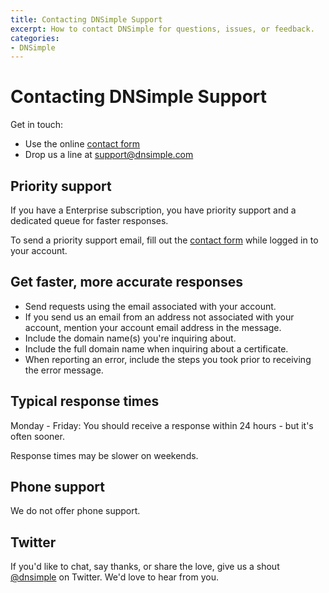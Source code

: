 ```yaml
---
title: Contacting DNSimple Support
excerpt: How to contact DNSimple for questions, issues, or feedback.
categories:
- DNSimple
---
```


# Contacting DNSimple Support

Get in touch:

- Use the online [contact form](https://dnsimple.com/contact)
- Drop us a line at [support@dnsimple.com](mailto:support@dnsimple.com)

## Priority support

If you have a Enterprise subscription, you have priority support and a dedicated queue for faster responses.

To send a priority support email, fill out the [contact form](https://dnsimple.com/contact) while logged in to your account.

## Get faster, more accurate responses

- Send requests using the email associated with your account. 
- If you send us an email from an address not associated with your account, mention your account email address in the message.
- Include the domain name(s) you're inquiring about.
- Include the full domain name when inquiring about a certificate.
- When reporting an error, include the steps you took prior to receiving the error message.

## Typical response times 

Monday - Friday: You should receive a response within 24 hours - but it's often sooner. 

Response times may be slower on weekends.

## Phone support

We do not offer phone support.

## Twitter

If you'd like to chat, say thanks, or share the love, give us a shout [@dnsimple](https://twitter.com/dnsimple) on Twitter. We'd love to hear from you. 
